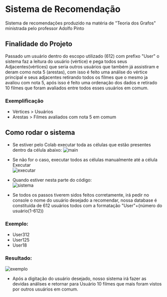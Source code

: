 # Sistema de Recomendação 
Sistema de recomendações produzido na matéria de "Teoria dos Grafos" ministrada pelo professor Adolfo Pinto  

## Finalidade do Projeto
Passado um usuário dentro do escopo utilizado (612) com prefixo "User" o sistema faz a leitura do usuário (vértice) e pega todos seus Adjacentes(vértices) que seria outros usuários que também já assistiram e deram como nota 5 (arestas), com isso é feito uma análise do vértice principal e seus adjacentes retirando todos os filmes que o mesmo ja avaliou com nota 5, após isso é feito uma ordenação dos dados e retirado 10 filmes que foram avaliados entre todos esses usuários em comum.  

### Exemplificação
- Vértices > Usuários 
- Arestas > Filmes avaliados com nota 5 em comum 


## Como rodar o sistema
- Se estiver pelo Colab executar toda as células que estão presentes dentro da célula abaixo: 
![main](https://github.com/vitorcosta26/Teoria_dos_Grafos-Trabalho-Pratico_2/blob/main/to_readme/sistema.png)  
- Se não for o caso, executar todos as células manualmente até a célula Executar  
![executar](https://github.com/vitorcosta26/Teoria_dos_Grafos-Trabalho-Pratico_2/blob/main/to_readme/executar2.png)  

- Quando estiver nesta parte do código:  
![sistema](https://github.com/vitorcosta26/Teoria_dos_Grafos-Trabalho-Pratico_2/blob/main/to_readme/executar.png)  
- Se todos os passos tiverem sidos feitos corretamente, irá pedir no console o nome do usuário desejado a recomendar, nossa database é constituída de 612 usuários todos com a formatação "User"+(número do usuário(1-612)) 
### Exemplo:  
- User312
- User125
- User18

### Resultado: 
![exemplo](https://github.com/vitorcosta26/Teoria_dos_Grafos-Trabalho-Pratico_2/blob/main/to_readme/exemplo.png)  
- Após a digitação do usuário desejado, nosso sistema irá fazer as devidas análises e retornar para Usuário 10 filmes que mais foram vistos por outros usuários em comum.
